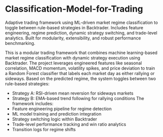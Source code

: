 # Classification-Model-for-Trading
Adaptive trading framework using ML-driven market regime classification to toggle between rule-based strategies in Backtrader. Includes feature engineering, regime prediction, dynamic strategy switching, and trade-level analytics. Built for modularity, extensibility, and robust performance benchmarking.

This is a modular trading framework that combines machine learning-based market regime classification with dynamic strategy execution using Backtrader. The project leverages engineered features like seasonal correlation, MACD momentum, volatility spikes, and price deviation to train a Random Forest classifier that labels each market day as either rallying or sideways.
Based on the predicted regime, the system toggles between two rule-based strategies:
- Strategy A: RSI-driven mean reversion for sideways markets
- Strategy B: EMA-based trend following for rallying conditions
The framework includes:
- Feature engineering pipeline for regime detection
- ML model training and prediction integration
- Strategy switching logic within Backtrader
- Trade-level performance tracking and win ratio analytics
- Transition logs for regime shifts

